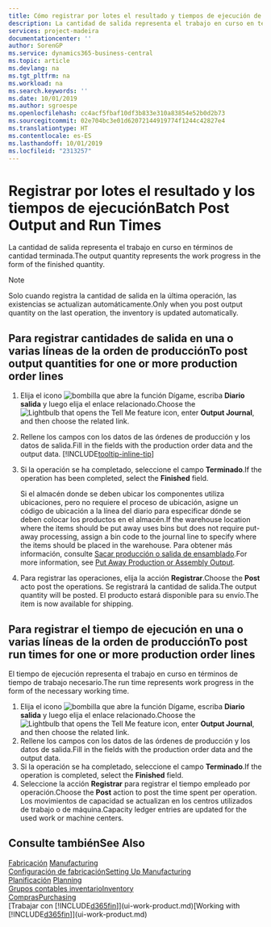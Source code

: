 ```yaml
---
title: Cómo registrar por lotes el resultado y tiempos de ejecución de producción | Documentos de Microsoft
description: La cantidad de salida representa el trabajo en curso en términos de cantidad terminada.
services: project-madeira
documentationcenter: ''
author: SorenGP
ms.service: dynamics365-business-central
ms.topic: article
ms.devlang: na
ms.tgt_pltfrm: na
ms.workload: na
ms.search.keywords: ''
ms.date: 10/01/2019
ms.author: sgroespe
ms.openlocfilehash: cc4acf5fbaf10df3b833e310a83854e52b0d2b73
ms.sourcegitcommit: 02e704bc3e01d62072144919774f1244c42827e4
ms.translationtype: HT
ms.contentlocale: es-ES
ms.lasthandoff: 10/01/2019
ms.locfileid: "2313257"
---
```

# <a name="batch-post-output-and-run-times"></a><span data-ttu-id="0708a-103">Registrar por lotes el resultado y los tiempos de ejecución</span><span class="sxs-lookup"><span data-stu-id="0708a-103">Batch Post Output and Run Times</span></span>
<span data-ttu-id="0708a-104">La cantidad de salida representa el trabajo en curso en términos de cantidad terminada.</span><span class="sxs-lookup"><span data-stu-id="0708a-104">The output quantity represents the work progress in the form of the finished quantity.</span></span>  

> [!NOTE]
> <span data-ttu-id="0708a-105">Solo cuando registra la cantidad de salida en la última operación, las existencias se actualizan automáticamente.</span><span class="sxs-lookup"><span data-stu-id="0708a-105">Only when you post output quantity on the last operation, the inventory is updated automatically.</span></span>  

## <a name="to-post-output-quantities-for-one-or-more-production-order-lines"></a><span data-ttu-id="0708a-106">Para registrar cantidades de salida en una o varias líneas de la orden de producción</span><span class="sxs-lookup"><span data-stu-id="0708a-106">To post output quantities for one or more production order lines</span></span>
1. <span data-ttu-id="0708a-107">Elija el icono ![bombilla que abre la función Dígame](media/ui-search/search_small.png "Dígame que desea hacer"), escriba **Diario salida** y luego elija el enlace relacionado.</span><span class="sxs-lookup"><span data-stu-id="0708a-107">Choose the ![Lightbulb that opens the Tell Me feature](media/ui-search/search_small.png "Tell me what you want to do") icon, enter **Output Journal**, and then choose the related link.</span></span>  
2. <span data-ttu-id="0708a-108">Rellene los campos con los datos de las órdenes de producción y los datos de salida.</span><span class="sxs-lookup"><span data-stu-id="0708a-108">Fill in the fields with the production order data and the output data.</span></span> [!INCLUDE[tooltip-inline-tip](includes/tooltip-inline-tip_md.md)]
3. <span data-ttu-id="0708a-109">Si la operación se ha completado, seleccione el campo **Terminado**.</span><span class="sxs-lookup"><span data-stu-id="0708a-109">If the operation has been completed, select the **Finished** field.</span></span>  

    <span data-ttu-id="0708a-110">Si el almacén donde se deben ubicar los componentes utiliza ubicaciones, pero no requiere el proceso de ubicación,  asigne un código de ubicación a la línea del diario para especificar dónde se deben colocar los productos en el almacén.</span><span class="sxs-lookup"><span data-stu-id="0708a-110">If the warehouse location where the items should be put away uses bins but does not require put-away processing,  assign a bin code to the journal line to specify where the items should be placed in the warehouse.</span></span> <span data-ttu-id="0708a-111">Para obtener más información, consulte [Sacar producción o salida de ensamblado](warehouse-how-to-put-away-production-output.md).</span><span class="sxs-lookup"><span data-stu-id="0708a-111">For more information, see [Put Away Production or Assembly Output](warehouse-how-to-put-away-production-output.md).</span></span>  

4. <span data-ttu-id="0708a-112">Para registrar las operaciones, elija la acción **Registrar**.</span><span class="sxs-lookup"><span data-stu-id="0708a-112">Choose the **Post** acto post the operations.</span></span> <span data-ttu-id="0708a-113">Se registrará la cantidad de salida.</span><span class="sxs-lookup"><span data-stu-id="0708a-113">The output quantity will be posted.</span></span> <span data-ttu-id="0708a-114">El producto estará disponible para su envío.</span><span class="sxs-lookup"><span data-stu-id="0708a-114">The item is now available for shipping.</span></span>  

## <a name="to-post-run-times-for-one-or-more-production-order-lines"></a><span data-ttu-id="0708a-115">Para registrar el tiempo de ejecución en una o varias líneas de la orden de producción</span><span class="sxs-lookup"><span data-stu-id="0708a-115">To post run times for one or more production order lines</span></span>
<span data-ttu-id="0708a-116">El tiempo de ejecución representa el trabajo en curso en términos de tiempo de trabajo necesario.</span><span class="sxs-lookup"><span data-stu-id="0708a-116">The run time represents work progress in the form of the necessary working time.</span></span>    

1.  <span data-ttu-id="0708a-117">Elija el icono ![bombilla que abre la función Dígame](media/ui-search/search_small.png "Dígame que desea hacer"), escriba **Diario salida** y luego elija el enlace relacionado.</span><span class="sxs-lookup"><span data-stu-id="0708a-117">Choose the ![Lightbulb that opens the Tell Me feature](media/ui-search/search_small.png "Tell me what you want to do") icon, enter **Output Journal**, and then choose the related link.</span></span>  
2. <span data-ttu-id="0708a-118">Rellene los campos con los datos de las órdenes de producción y los datos de salida.</span><span class="sxs-lookup"><span data-stu-id="0708a-118">Fill in the fields with the production order data and the output data.</span></span>  
3.  <span data-ttu-id="0708a-119">Si la operación se ha completado, seleccione el campo **Terminado**.</span><span class="sxs-lookup"><span data-stu-id="0708a-119">If the operation is completed, select the **Finished** field.</span></span>  
4. <span data-ttu-id="0708a-120">Seleccione la acción **Registrar** para registrar el tiempo empleado por operación.</span><span class="sxs-lookup"><span data-stu-id="0708a-120">Choose the **Post** action to post the time spent per operation.</span></span> <span data-ttu-id="0708a-121">Los movimientos de capacidad se actualizan en los centros utilizados de trabajo o de máquina.</span><span class="sxs-lookup"><span data-stu-id="0708a-121">Capacity ledger entries are updated for the used work or machine centers.</span></span>

## <a name="see-also"></a><span data-ttu-id="0708a-122">Consulte también</span><span class="sxs-lookup"><span data-stu-id="0708a-122">See Also</span></span>  
<span data-ttu-id="0708a-123">[Fabricación](production-manage-manufacturing.md)  </span><span class="sxs-lookup"><span data-stu-id="0708a-123">[Manufacturing](production-manage-manufacturing.md)  </span></span>  
[<span data-ttu-id="0708a-124">Configuración de fabricación</span><span class="sxs-lookup"><span data-stu-id="0708a-124">Setting Up Manufacturing</span></span>](production-configure-production-processes.md)  
<span data-ttu-id="0708a-125">[Planificación](production-planning.md)    </span><span class="sxs-lookup"><span data-stu-id="0708a-125">[Planning](production-planning.md)    </span></span>  
[<span data-ttu-id="0708a-126">Grupos contables inventario</span><span class="sxs-lookup"><span data-stu-id="0708a-126">Inventory</span></span>](inventory-manage-inventory.md)  
[<span data-ttu-id="0708a-127">Compras</span><span class="sxs-lookup"><span data-stu-id="0708a-127">Purchasing</span></span>](purchasing-manage-purchasing.md)  
<span data-ttu-id="0708a-128">[Trabajar con [!INCLUDE[d365fin](includes/d365fin_md.md)]](ui-work-product.md)</span><span class="sxs-lookup"><span data-stu-id="0708a-128">[Working with [!INCLUDE[d365fin](includes/d365fin_md.md)]](ui-work-product.md)</span></span>
